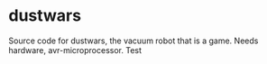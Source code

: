 # dustwars
Source code for dustwars, the vacuum robot that is a game. Needs hardware, avr-microprocessor.
Test
